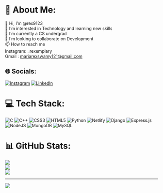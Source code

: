 # 💫 About Me:
👋 Hi, I’m @rex9123<br>👀 I’m interested in Technology and learning new skills<br>🌱 I’m currently a CS undergrad<br>💞️ I’m looking to collaborate on Development<br>📫 How to reach me<br>Instagram: _rexemplary<br>Gmail : mariarexswamy121@gmail.com


## 🌐 Socials:
[![Instagram](https://img.shields.io/badge/Instagram-%23E4405F.svg?logo=Instagram&logoColor=white)](https://instagram.com/_the_rexemplary) [![LinkedIn](https://img.shields.io/badge/LinkedIn-%230077B5.svg?logo=linkedin&logoColor=white)](https://linkedin.com/in/maria-rex-arockiyaswamy-079024246) 

# 💻 Tech Stack:
![C](https://img.shields.io/badge/c-%2300599C.svg?style=for-the-badge&logo=c&logoColor=white) ![C++](https://img.shields.io/badge/c++-%2300599C.svg?style=for-the-badge&logo=c%2B%2B&logoColor=white) ![CSS3](https://img.shields.io/badge/css3-%231572B6.svg?style=for-the-badge&logo=css3&logoColor=white) ![HTML5](https://img.shields.io/badge/html5-%23E34F26.svg?style=for-the-badge&logo=html5&logoColor=white) ![Python](https://img.shields.io/badge/python-3670A0?style=for-the-badge&logo=python&logoColor=ffdd54) ![Netlify](https://img.shields.io/badge/netlify-%23000000.svg?style=for-the-badge&logo=netlify&logoColor=#00C7B7) ![Django](https://img.shields.io/badge/django-%23092E20.svg?style=for-the-badge&logo=django&logoColor=white) ![Express.js](https://img.shields.io/badge/express.js-%23404d59.svg?style=for-the-badge&logo=express&logoColor=%2361DAFB) ![NodeJS](https://img.shields.io/badge/node.js-6DA55F?style=for-the-badge&logo=node.js&logoColor=white) ![MongoDB](https://img.shields.io/badge/MongoDB-%234ea94b.svg?style=for-the-badge&logo=mongodb&logoColor=white) ![MySQL](https://img.shields.io/badge/mysql-%2300f.svg?style=for-the-badge&logo=mysql&logoColor=white)
# 📊 GitHub Stats:
![](https://github-readme-stats.vercel.app/api?username=rex9123&theme=dark&hide_border=false&include_all_commits=true&count_private=true)<br/>
![](https://github-readme-streak-stats.herokuapp.com/?user=rex9123&theme=dark&hide_border=false)<br/>
![](https://github-readme-stats.vercel.app/api/top-langs/?username=rex9123&theme=dark&hide_border=false&include_all_commits=true&count_private=true&layout=compact)

---
[![](https://visitcount.itsvg.in/api?id=rex9123&icon=0&color=0)](https://visitcount.itsvg.in)

<!-- Proudly created with GPRM ( https://gprm.itsvg.in ) -->
